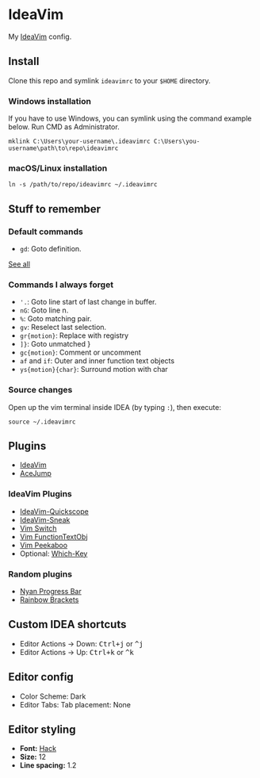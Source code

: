 # IdeaVim

My [IdeaVim](https://github.com/JetBrains/ideavim) config.

## Install

Clone this repo and symlink `ideavimrc` to your `$HOME` directory.

### Windows installation

If you have to use Windows, you can symlink using the command example below. Run CMD as Administrator.

```
mklink C:\Users\your-username\.ideavimrc C:\Users\you-username\path\to\repo\ideavimrc
```

### macOS/Linux installation

```
ln -s /path/to/repo/ideavimrc ~/.ideavimrc
```

## Stuff to remember

### Default commands

- `gd`: Goto definition.

[See all](https://github.com/JetBrains/ideavim/blob/master/src/main/java/com/maddyhome/idea/vim/package-info.java)

### Commands I always forget

- `'.`: Goto line start of last change in buffer.
- `nG`: Goto line n.
- `%`: Goto matching pair.
- `gv`: Reselect last selection.
- `gr{motion}`: Replace with registry
- `]}`: Goto unmatched }
- `gc{motion}`: Comment or uncomment
- `af` and `if`: Outer and inner function text objects
- `ys{motion}{char}`: Surround motion with char

### Source changes

Open up the vim terminal inside IDEA (by typing `:`), then execute:

```
source ~/.ideavimrc
```

## Plugins

- [IdeaVim](https://plugins.jetbrains.com/plugin/164-ideavim)
- [AceJump](https://plugins.jetbrains.com/plugin/7086-acejump)

### IdeaVim Plugins

- [IdeaVim-Quickscope](https://plugins.jetbrains.com/plugin/19417-ideavim-quickscope)
- [IdeaVim-Sneak](https://plugins.jetbrains.com/plugin/15348-ideavim-sneak) 
- [Vim Switch](https://plugins.jetbrains.com/plugin/25899-vim-switch)
- [Vim FunctionTextObj](https://plugins.jetbrains.com/plugin/25897-vim-functiontextobj)
- [Vim Peekaboo](https://plugins.jetbrains.com/plugin/25776-vim-peekaboo)
- Optional: [Which-Key](https://plugins.jetbrains.com/plugin/15976-which-key)

### Random plugins

- [Nyan Progress Bar](https://plugins.jetbrains.com/plugin/8575-nyan-progress-bar)
- [Rainbow Brackets](https://plugins.jetbrains.com/plugin/10080-rainbow-brackets)

## Custom IDEA shortcuts

- Editor Actions -> Down: <kbd>Ctrl+j</kbd> or <kbd>^j</kbd>
- Editor Actions -> Up: <kbd>Ctrl+k</kbd> or <kbd>^k</kbd>

## Editor config

- Color Scheme: Dark
- Editor Tabs: Tab placement: None

## Editor styling

- **Font:** [Hack](https://github.com/source-foundry/Hack)
- **Size:** 12
- **Line spacing:** 1.2
